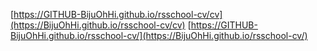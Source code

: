 [https://GITHUB-BijuOhHi.github.io/rsschool-cv/cv](https://BijuOhHi.github.io/rsschool-cv/cv)
[https://GITHUB-BijuOhHi.github.io/rsschool-cv/](https://BijuOhHi.github.io/rsschool-cv/)
